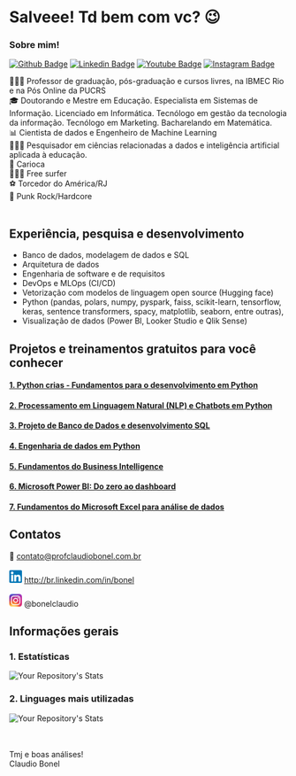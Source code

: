 # Salveee! Td bem com vc? 😉

<!--
**claudiobonel/claudiobonel** is a ✨ _special_ ✨ repository because its `README.md` (this file) appears on your GitHub profile.

Here are some ideas to get you started:

- 🔭 I’m currently working on ...
- 🌱 I’m currently learning ...
- 👯 I’m looking to collaborate on ...
- 🤔 I’m looking for help with ...
- 💬 Ask me about ...
- 📫 How to reach me: ...
- 😄 Pronouns: ...
- ⚡ Fun fact: ...
-->
### Sobre mim!

[![Github Badge](https://img.shields.io/badge/-Github-000?style=flat-square&logo=Github&logoColor=white&link=https://github.com/cladiobonel)](https://github.com/claudiobonel)
[![Linkedin Badge](https://img.shields.io/badge/-LinkedIn-blue?style=flat-square&logo=Linkedin&logoColor=white&link=https://br.linkedin.com/in/bonel)](https://br.linkedin.com/in/bonel)
[![Youtube Badge](https://img.shields.io/badge/-YouTube-ff0000?style=flat-square&labelColor=ff0000&logo=youtube&logoColor=white&link=https://www.youtube.com/c/ClaudioBonel)](https://www.youtube.com/c/ClaudioBonel)
[![Instagram Badge](https://img.shields.io/badge/Instagram-E4405F?style=flat-square&logo=instagram&logoColor=white&link=http://instagram.com/bonelclaudio)](http://instagram.com/bonelclaudio)


👨🏽‍🏫 Professor de graduação, pós-graduação e cursos livres, na IBMEC Rio e na Pós Online da PUCRS
<br>
🎓 Doutorando e Mestre em Educação. Especialista em Sistemas de Informação. Licenciado em Informática. Tecnólogo em gestão da tecnologia da informação. Tecnólogo em Marketing. Bacharelando em Matemática.
<br>
📊 Cientista de dados e Engenheiro de Machine Learning
<br>
👷🏽‍♂️ Pesquisador em ciências relacionadas a dados e inteligência artificial aplicada à educação.
<br>
🌊 Carioca
<br>
🏄🏽‍♂️ Free surfer
<br>
⚽️ Torcedor do América/RJ
<br>
🎼 Punk Rock/Hardcore
<br>
<br>

## Experiência, pesquisa e desenvolvimento

- Banco de dados, modelagem de dados e SQL
- Arquitetura de dados
- Engenharia de software e de requisitos
- DevOps e MLOps (CI/CD)
- Vetorização com modelos de linguagem open source (Hugging face)
- Python (pandas, polars, numpy, pyspark, faiss, scikit-learn, tensorflow, keras, sentence transformers, spacy, matplotlib, seaborn, entre outras), 
- Visualização de dados (Power BI, Looker Studio e Qlik Sense)

## Projetos e treinamentos gratuitos para você conhecer

#### <a href = "https://github.com/claudiobonel/python-crias"> 1. Python crias - Fundamentos para o desenvolvimento em Python </a>
#### <a href = "https://github.com/claudiobonel/python_chatbots"> 2. Processamento em Linguagem Natural (NLP) e Chatbots em Python </a>
#### <a href = "https://ead.dadoteca.com.br/cursos/fundamentos-de-banco-de-dados/"> 3. Projeto de Banco de Dados e desenvolvimento SQL </a>
#### <a href = "https://github.com/claudiobonel/Python-Integracao-de-dados"> 4. Engenharia de dados em Python </a>
#### <a href = "https://ead.dadoteca.com.br/cursos/fundamentos-do-business-intelligence/"> 5. Fundamentos do Business Intelligence </a>
#### <a href = "https://github.com/claudiobonel/PRODERJ-PowerBI_2022.1"> 6. Microsoft Power BI: Do zero ao dashboard </a>
#### <a href = "https://github.com/claudiobonel/Excel-Basico"> 7. Fundamentos do Microsoft Excel para análise de dados </a>

## Contatos

📝 contato@profclaudiobonel.com.br
<br><br>
<img src="F3BD5741-49C3-427A-ABD7-090A9E23BB90.png" width="23"/> http://br.linkedin.com/in/bonel
<br><br>
<img src="CCBD6F9B-30F3-4FBB-AB9C-258FEA35C171.jpeg" width="23"/> @bonelclaudio

## Informações gerais
 ### 1. Estatísticas 
 ![Your Repository's Stats](https://github-readme-stats.vercel.app/api?username=claudiobonel&show_icons=true)
 ### 2. Linguages mais utilizadas
 ![Your Repository's Stats](https://github-readme-stats.vercel.app/api/top-langs/?username=claudiobonel&theme=blue-green)
<!-- ### 3. Visitas ao perfil
 ![Profile View Counter](https://komarev.com/ghpvc/?username=claudiobonel)
--> 
<br><br>
Tmj e boas análises!
<br>
Claudio Bonel
